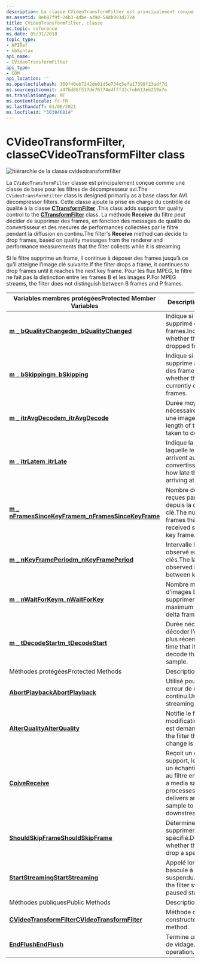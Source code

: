 ```yaml
---
description: La classe CVideoTransformFilter est principalement conçue comme une classe de base pour les filtres de décompresseur AVI.
ms.assetid: 8eb87f9f-24b3-4dbe-a390-54db993d2724
title: CVideoTransformFilter, classe
ms.topic: reference
ms.date: 05/31/2018
topic_type:
- APIRef
- kbSyntax
api_name:
- CVideoTransformFilter
api_type:
- COM
api_location: ''
ms.openlocfilehash: 360f46eb7242de01d5e734c5efa17399f23adf7d
ms.sourcegitcommit: a47bd86f517de76374e4fff33cfeb613eb259a7e
ms.translationtype: MT
ms.contentlocale: fr-FR
ms.lasthandoff: 01/06/2021
ms.locfileid: "103846814"
---
```

# <a name="cvideotransformfilter-class"></a><span data-ttu-id="9a383-103">CVideoTransformFilter, classe</span><span class="sxs-lookup"><span data-stu-id="9a383-103">CVideoTransformFilter class</span></span>

![hiérarchie de la classe cvideotransformfilter](images/vtsip01.png)

<span data-ttu-id="9a383-105">La `CVideoTransformFilter` classe est principalement conçue comme une classe de base pour les filtres de décompresseur avi.</span><span class="sxs-lookup"><span data-stu-id="9a383-105">The `CVideoTransformFilter` class is designed primarily as a base class for AVI decompressor filters.</span></span> <span data-ttu-id="9a383-106">Cette classe ajoute la prise en charge du contrôle de qualité à la classe [**CTransformFilter**](ctransformfilter.md) .</span><span class="sxs-lookup"><span data-stu-id="9a383-106">This class adds support for quality control to the [**CTransformFilter**](ctransformfilter.md) class.</span></span> <span data-ttu-id="9a383-107">La méthode **Receive** du filtre peut décider de supprimer des frames, en fonction des messages de qualité du convertisseur et des mesures de performances collectées par le filtre pendant la diffusion en continu.</span><span class="sxs-lookup"><span data-stu-id="9a383-107">The filter's **Receive** method can decide to drop frames, based on quality messages from the renderer and performance measurements that the filter collects while it is streaming.</span></span>

<span data-ttu-id="9a383-108">Si le filtre supprime un frame, il continue à déposer des frames jusqu’à ce qu’il atteigne l’image clé suivante.</span><span class="sxs-lookup"><span data-stu-id="9a383-108">If the filter drops a frame, it continues to drop frames until it reaches the next key frame.</span></span> <span data-ttu-id="9a383-109">Pour les flux MPEG, le filtre ne fait pas la distinction entre les frames B et les images P.</span><span class="sxs-lookup"><span data-stu-id="9a383-109">For MPEG streams, the filter does not distinguish between B frames and P frames.</span></span>



| <span data-ttu-id="9a383-110">Variables membres protégées</span><span class="sxs-lookup"><span data-stu-id="9a383-110">Protected Member Variables</span></span>                                                      | <span data-ttu-id="9a383-111">Description</span><span class="sxs-lookup"><span data-stu-id="9a383-111">Description</span></span>                                                                                    |
|---------------------------------------------------------------------------------|------------------------------------------------------------------------------------------------|
| [<span data-ttu-id="9a383-112">**m \_ bQualityChanged**</span><span class="sxs-lookup"><span data-stu-id="9a383-112">**m\_bQualityChanged**</span></span>](cvideotransformfilter-m-bqualitychanged.md)           | <span data-ttu-id="9a383-113">Indique si le filtre a supprimé des frames.</span><span class="sxs-lookup"><span data-stu-id="9a383-113">Indicates whether the filter has dropped frames.</span></span>                                               |
| [<span data-ttu-id="9a383-114">**m \_ bSkipping**</span><span class="sxs-lookup"><span data-stu-id="9a383-114">**m\_bSkipping**</span></span>](cvideotransformfilter-m-bskipping.md)                       | <span data-ttu-id="9a383-115">Indique si le filtre supprime actuellement des frames.</span><span class="sxs-lookup"><span data-stu-id="9a383-115">Indicates whether the filter is currently dropping frames.</span></span>                                     |
| [<span data-ttu-id="9a383-116">**m \_ itrAvgDecode**</span><span class="sxs-lookup"><span data-stu-id="9a383-116">**m\_itrAvgDecode**</span></span>](cvideotransformfilter-m-itravgdecode.md)                 | <span data-ttu-id="9a383-117">Durée moyenne nécessaire pour décoder une image.</span><span class="sxs-lookup"><span data-stu-id="9a383-117">Average length of time it has taken to decode a frame.</span></span>                                         |
| [<span data-ttu-id="9a383-118">**m \_ itrLate**</span><span class="sxs-lookup"><span data-stu-id="9a383-118">**m\_itrLate**</span></span>](cvideotransformfilter-m-itrlate.md)                           | <span data-ttu-id="9a383-119">Indique la durée pendant laquelle les exemples arrivent au convertisseur.</span><span class="sxs-lookup"><span data-stu-id="9a383-119">Indicates how late the samples are arriving at the renderer.</span></span>                                   |
| [<span data-ttu-id="9a383-120">**m \_ nFramesSinceKeyFrame**</span><span class="sxs-lookup"><span data-stu-id="9a383-120">**m\_nFramesSinceKeyFrame**</span></span>](cvideotransformfilter-m-nframessincekeyframe.md) | <span data-ttu-id="9a383-121">Nombre de trames reçues par le filtre depuis la dernière image clé.</span><span class="sxs-lookup"><span data-stu-id="9a383-121">The number of frames that the filter has received since the last key frame.</span></span>                    |
| [<span data-ttu-id="9a383-122">**m \_ nKeyFramePeriod**</span><span class="sxs-lookup"><span data-stu-id="9a383-122">**m\_nKeyFramePeriod**</span></span>](cvideotransformfilter-m-nkeyframeperiod.md)           | <span data-ttu-id="9a383-123">Intervalle le plus grand observé entre les images clés.</span><span class="sxs-lookup"><span data-stu-id="9a383-123">The largest observed interval between key frames.</span></span>                                              |
| [<span data-ttu-id="9a383-124">**m \_ nWaitForKey**</span><span class="sxs-lookup"><span data-stu-id="9a383-124">**m\_nWaitForKey**</span></span>](cvideotransformfilter-m-nwaitforkey.md)                   | <span data-ttu-id="9a383-125">Nombre maximal actuel d’images Delta à supprimer.</span><span class="sxs-lookup"><span data-stu-id="9a383-125">The current maximum number of delta frames to drop.</span></span>                                            |
| [<span data-ttu-id="9a383-126">**m \_ tDecodeStart**</span><span class="sxs-lookup"><span data-stu-id="9a383-126">**m\_tDecodeStart**</span></span>](cvideotransformfilter-m-tdecodestart.md)                 | <span data-ttu-id="9a383-127">Durée nécessaire pour décoder l’exemple le plus récent.</span><span class="sxs-lookup"><span data-stu-id="9a383-127">Length of time that it took to decode the most recent sample.</span></span>                                  |
| <span data-ttu-id="9a383-128">Méthodes protégées</span><span class="sxs-lookup"><span data-stu-id="9a383-128">Protected Methods</span></span>                                                               | <span data-ttu-id="9a383-129">Description</span><span class="sxs-lookup"><span data-stu-id="9a383-129">Description</span></span>                                                                                    |
| [<span data-ttu-id="9a383-130">**AbortPlayback**</span><span class="sxs-lookup"><span data-stu-id="9a383-130">**AbortPlayback**</span></span>](cvideotransformfilter-abortplayback.md)                    | <span data-ttu-id="9a383-131">Utilisé pour signaler une erreur de diffusion en continu.</span><span class="sxs-lookup"><span data-stu-id="9a383-131">Used to signal a streaming error.</span></span>                                                              |
| [<span data-ttu-id="9a383-132">**AlterQuality**</span><span class="sxs-lookup"><span data-stu-id="9a383-132">**AlterQuality**</span></span>](cvideotransformfilter-alterquality.md)                      | <span data-ttu-id="9a383-133">Notifie le filtre qu’une modification de qualité est demandée.</span><span class="sxs-lookup"><span data-stu-id="9a383-133">Notifies the filter that a quality change is requested.</span></span>                                        |
| [<span data-ttu-id="9a383-134">**Çoive**</span><span class="sxs-lookup"><span data-stu-id="9a383-134">**Receive**</span></span>](cvideotransformfilter-receive.md)                                | <span data-ttu-id="9a383-135">Reçoit un exemple de support, le traite et remet un échantillon de sortie au filtre en aval.</span><span class="sxs-lookup"><span data-stu-id="9a383-135">Receives a media sample, processes it, and delivers an output sample to the downstream filter.</span></span> |
| [<span data-ttu-id="9a383-136">**ShouldSkipFrame**</span><span class="sxs-lookup"><span data-stu-id="9a383-136">**ShouldSkipFrame**</span></span>](cvideotransformfilter-shouldskipframe.md)                | <span data-ttu-id="9a383-137">Détermine si le filtre doit supprimer un échantillon spécifié.</span><span class="sxs-lookup"><span data-stu-id="9a383-137">Determines whether the filter should drop a specified sample.</span></span>                                  |
| [<span data-ttu-id="9a383-138">**StartStreaming**</span><span class="sxs-lookup"><span data-stu-id="9a383-138">**StartStreaming**</span></span>](cvideotransformfilter-startstreaming.md)                  | <span data-ttu-id="9a383-139">Appelé lorsque le filtre bascule à l’état suspendu.</span><span class="sxs-lookup"><span data-stu-id="9a383-139">Called when the filter switches to the paused state.</span></span>                                           |
| <span data-ttu-id="9a383-140">M&#233;thodes publiques</span><span class="sxs-lookup"><span data-stu-id="9a383-140">Public Methods</span></span>                                                                  | <span data-ttu-id="9a383-141">Description</span><span class="sxs-lookup"><span data-stu-id="9a383-141">Description</span></span>                                                                                    |
| [<span data-ttu-id="9a383-142">**CVideoTransformFilter**</span><span class="sxs-lookup"><span data-stu-id="9a383-142">**CVideoTransformFilter**</span></span>](cvideotransformfilter-cvideotransformfilter.md)    | <span data-ttu-id="9a383-143">Méthode de constructeur.</span><span class="sxs-lookup"><span data-stu-id="9a383-143">Constructor method.</span></span>                                                                            |
| [<span data-ttu-id="9a383-144">**EndFlush**</span><span class="sxs-lookup"><span data-stu-id="9a383-144">**EndFlush**</span></span>](cvideotransformfilter-endflush.md)                              | <span data-ttu-id="9a383-145">Termine une opération de vidage.</span><span class="sxs-lookup"><span data-stu-id="9a383-145">Ends a flush operation.</span></span>                                                                        |



 

 

 



